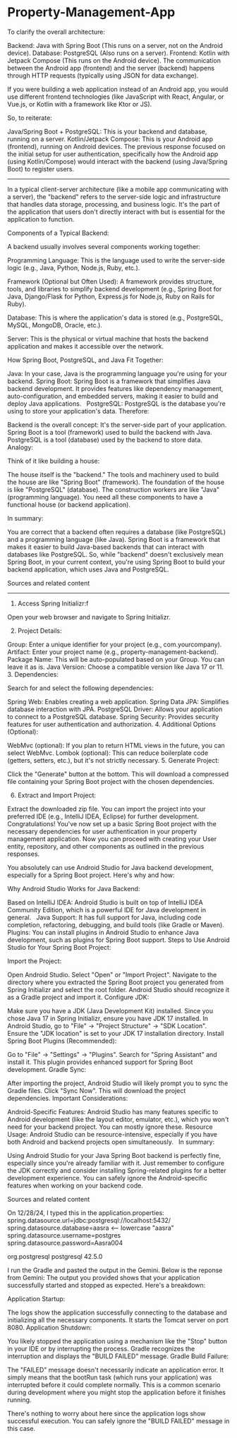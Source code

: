 # Property-Management-App
To clarify the overall architecture:

Backend: Java with Spring Boot (This runs on a server, not on the Android device).
Database: PostgreSQL (Also runs on a server).
Frontend: Kotlin with Jetpack Compose (This runs on the Android device).
The communication between the Android app (frontend) and the server (backend) happens through HTTP requests (typically using JSON for data exchange).

If you were building a web application instead of an Android app, you would use different frontend technologies (like JavaScript with React, Angular, or Vue.js, or Kotlin with a framework like Ktor or JS).

So, to reiterate:

Java/Spring Boot + PostgreSQL: This is your backend and database, running on a server.
Kotlin/Jetpack Compose: This is your Android app (frontend), running on Android devices.
The previous response focused on the initial setup for user authentication, specifically how the Android app (using Kotlin/Compose) would interact with the backend (using Java/Spring Boot) to register users.


______________________________________________________________________________________________________

In a typical client-server architecture (like a mobile app communicating with a server), the "backend" refers to the server-side logic and infrastructure that handles data storage, processing, and business logic. It's the part of the application that users don't directly interact with but is essential for the application to function.   

Components of a Typical Backend:

A backend usually involves several components working together:   

Programming Language: This is the language used to write the server-side logic (e.g., Java, Python, Node.js, Ruby, etc.).   

Framework (Optional but Often Used): A framework provides structure, tools, and libraries to simplify backend development (e.g., Spring Boot for Java, Django/Flask for Python, Express.js for Node.js, Ruby on Rails for Ruby).   

Database: This is where the application's data is stored (e.g., PostgreSQL, MySQL, MongoDB, Oracle, etc.).   

Server: This is the physical or virtual machine that hosts the backend application and makes it accessible over the network.   

How Spring Boot, PostgreSQL, and Java Fit Together:

Java: In your case, Java is the programming language you're using for your backend.
Spring Boot: Spring Boot is a framework that simplifies Java backend development. It provides features like dependency management, auto-configuration, and embedded servers, making it easier to build and deploy Java applications.   
PostgreSQL: PostgreSQL is the database you're using to store your application's data.
Therefore:

Backend is the overall concept: It's the server-side part of your application.
Spring Boot is a tool (framework) used to build the backend with Java.   
PostgreSQL is a tool (database) used by the backend to store data.   
Analogy:

Think of it like building a house:

The house itself is the "backend."
The tools and machinery used to build the house are like "Spring Boot" (framework).
The foundation of the house is like "PostgreSQL" (database).
The construction workers are like "Java" (programming language).
You need all these components to have a functional house (or backend application).

In summary:

You are correct that a backend often requires a database (like PostgreSQL) and a programming language (like Java). Spring Boot is a framework that makes it easier to build Java-based backends that can interact with databases like PostgreSQL. So, while "backend" doesn't exclusively mean Spring Boot, in your current context, you're using Spring Boot to build your backend application, which uses Java and PostgreSQL.   


Sources and related content


__________________________________________________________________________________________________________
1. Access Spring Initializr:f

Open your web browser and navigate to Spring Initializr.

2. Project Details:

Group: Enter a unique identifier for your project (e.g., com.yourcompany).
Artifact: Enter your project name (e.g., property-management-backend).
Package Name: This will be auto-populated based on your Group. You can leave it as is.
Java Version: Choose a compatible version like Java 17 or 11.
3. Dependencies:

Search for and select the following dependencies:

Spring Web: Enables creating a web application.
Spring Data JPA: Simplifies database interaction with JPA.
PostgreSQL Driver: Allows your application to connect to a PostgreSQL database.
Spring Security: Provides security features for user authentication and authorization.
4. Additional Options (Optional):

WebMvc (optional): If you plan to return HTML views in the future, you can select WebMvc.
Lombok (optional): This can reduce boilerplate code (getters, setters, etc.), but it's not strictly necessary.
5. Generate Project:

Click the "Generate" button at the bottom. This will download a compressed file containing your Spring Boot project with the chosen dependencies.

6. Extract and Import Project:

Extract the downloaded zip file.
You can import the project into your preferred IDE (e.g., IntelliJ IDEA, Eclipse) for further development.
Congratulations! You've now set up a basic Spring Boot project with the necessary dependencies for user authentication in your property management application. Now you can proceed with creating your User entity, repository, and other components as outlined in the previous responses.


You absolutely can use Android Studio for Java backend development, especially for a Spring Boot project. Here's why and how:

Why Android Studio Works for Java Backend:

Based on IntelliJ IDEA: Android Studio is built on top of IntelliJ IDEA Community Edition, which is a powerful IDE for Java development in general.   
Java Support: It has full support for Java, including code completion, refactoring, debugging, and build tools (like Gradle or Maven).
Plugins: You can install plugins in Android Studio to enhance Java development, such as plugins for Spring Boot support.
Steps to Use Android Studio for Your Spring Boot Project:

Import the Project:

Open Android Studio.
Select "Open" or "Import Project".
Navigate to the directory where you extracted the Spring Boot project you generated from Spring Initializr and select the root folder.
Android Studio should recognize it as a Gradle project and import it.
Configure JDK:

Make sure you have a JDK (Java Development Kit) installed. Since you chose Java 17 in Spring Initializr, ensure you have JDK 17 installed.
In Android Studio, go to "File" -> "Project Structure" -> "SDK Location".   
Ensure the "JDK location" is set to your JDK 17 installation directory.
Install Spring Boot Plugins (Recommended):

Go to "File" -> "Settings" -> "Plugins".
Search for "Spring Assistant" and install it. This plugin provides enhanced support for Spring Boot development.
Gradle Sync:

After importing the project, Android Studio will likely prompt you to sync the Gradle files. Click "Sync Now". This will download the project dependencies.
Important Considerations:

Android-Specific Features: Android Studio has many features specific to Android development (like the layout editor, emulator, etc.), which you won't need for your backend project. You can mostly ignore these.
Resource Usage: Android Studio can be resource-intensive, especially if you have both Android and backend projects open simultaneously.   
In summary:

Using Android Studio for your Java Spring Boot backend is perfectly fine, especially since you're already familiar with it. Just remember to configure the JDK correctly and consider installing Spring-related plugins for a better development experience. You can safely ignore the Android-specific features when working on your backend code.


Sources and related content

On 12/28/24, I typed this in the application.properties:
spring.datasource.url=jdbc:postgresql://localhost:5432/
spring.datasource.database=aasra  <-- lowercase "aasra"
spring.datasource.username=postgres
spring.datasource.password=Aasra004

<dependency>
<groupId>org.postgresql</groupId>
<artifactId>postgresql</artifactId>
<version>42.5.0</version> </dependency>

I run the Gradle and pasted the output in the Gemini. Below is the reponse from Gemini:
The output you provided shows that your application successfully started and stopped as expected. Here's a breakdown:

Application Startup:

The logs show the application successfully connecting to the database and initializing all the necessary components.
It starts the Tomcat server on port 8080.
Application Shutdown:

You likely stopped the application using a mechanism like the "Stop" button in your IDE or by interrupting the process.
Gradle recognizes the interruption and displays the "BUILD FAILED" message.
Gradle Build Failure:

The "FAILED" message doesn't necessarily indicate an application error. It simply means that the bootRun task (which runs your application) was interrupted before it could complete normally.
This is a common scenario during development where you might stop the application before it finishes running.

There's nothing to worry about here since the application logs show successful execution. You can safely ignore the "BUILD FAILED" message in this case.

